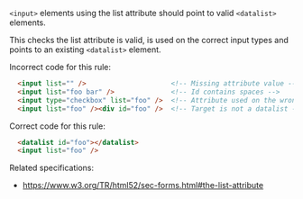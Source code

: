 `<input>` elements using the list attribute should point to valid `<datalist>` elements.

This checks the list attribute is valid, is used on the correct input types and points to an existing `<datalist>` element.

Incorrect code for this rule:
```html
  <input list="" />                     <!-- Missing attribute value -->
  <input list="foo bar" />              <!-- Id contains spaces -->
  <input type="checkbox" list="foo" />  <!-- Attribute used on the wrong input type -->
  <input list="foo" /><div id="foo" />  <!-- Target is not a datalist -->
```

Correct code for this rule:
```html
  <datalist id="foo"></datalist>
  <input list="foo" />
```

Related specifications:

* https://www.w3.org/TR/html52/sec-forms.html#the-list-attribute
